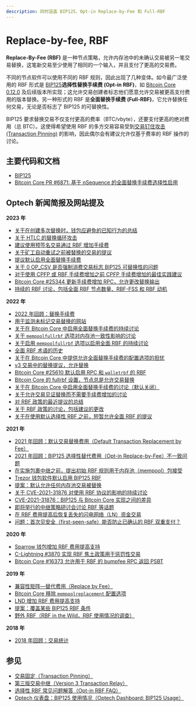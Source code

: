 ```yaml
---
description: 同时涵盖 BIP125、Opt-in Replace-by-Fee 和 Full-RBF
---
```


# Replace-by-fee, RBF

**Replace-By-Fee (RBF)** 是一种节点策略，允许内存池中的未确认交易被另一笔交易替换，这笔新交易至少使用了相同的一个输入，并且支付了更高的交易费。

不同的节点软件可以使用不同的 RBF 规则，因此出现了几种变体。如今最广泛使用的 RBF 形式是 [BIP125](https://github.com/bitcoin/bips/blob/master/bip-0125.mediawiki)**选择性替换手续费 (Opt-in RBF)**，如 [Bitcoin Core 0.12.0](https://bitcoincore.org/en/releases/0.12.0/#opt-in-replace-by-fee-transactions) 及后续版本所实现；这允许交易创建者标志他们愿意允许交易被更高支付费用的版本替换。另一种形式的 RBF 是**全面替换手续费 (Full-RBF)**，它允许替换任何交易，无论是否标志了 BIP125 的可替换性。

BIP125 要求替换交易不仅支付更高的费率（BTC/vbyte），还要支付更高的绝对费用（总 BTC）。这使得希望使用 RBF 的多方交易容易受到[交易钉住攻击 (Transaction Pinning)](https://bitcoin.stackexchange.com/questions/80803/what-is-meant-by-transaction-pinning) 的影响，因此偶尔会有建议允许仅基于费率的 RBF 操作的讨论。

## 主要代码和文档

* [BIP125](https://github.com/bitcoin/bips/blob/master/bip-0125.mediawiki)
* [Bitcoin Core PR #6871: 基于 nSequence 的全面替换手续费选择性启用](https://github.com/bitcoin/bitcoin/pull/6871)

## Optech 新闻简报及网站提及

**2023 年**

* [关于在创建多次替换时，钱包应避免的已知行为的总结](https://bitcoinops.org/en/newsletters/2023/10/25/#fn:rbf-warning)
* [关于 HTLC 的替换循环攻击](https://bitcoinops.org/en/newsletters/2023/10/25/#replacement-cycling-vulnerability-against-htlcs)
* [建议使用预签名交易通过 RBF 增加手续费](https://bitcoinops.org/en/newsletters/2023/10/25/#presigned-fee-bumps)
* [关于矿工自动重试之前被替换的交易的提议](https://bitcoinops.org/en/newsletters/2023/10/25/#automatic-retrying-of-past-transactions)
* [提议默认启用全面替换手续费](https://bitcoinops.org/en/newsletters/2023/08/09/#full-rbf-by-default)
* [关于 0 OP\_CSV 是否强制消费交易标志 BIP125 可替换性的问题](https://bitcoinops.org/en/newsletters/2023/07/26/#does-0-op-csv-force-the-spending-transaction-to-signal-bip125-replaceability)
* [对于使用 CPFP 或 RBF 手续费增加之前 CPFP 手续费增加的最佳实践建议](https://bitcoinops.org/en/newsletters/2023/04/26/#best-practices-with-multiple-cpfps-cpfp-rbf)
* [Bitcoin Core #25344 更新手续费增加 RPC，允许更改替换输出](https://bitcoinops.org/en/newsletters/2023/02/22/#bitcoin-core-25344)
* [持续的 RBF 讨论，包括全面 RBF 节点数量、RBF-FSS 和 RBF 动机](https://bitcoinops.org/en/newsletters/2023/01/04/#continued-rbf-discussion)

**2022 年**

* [2022 年回顾：替换手续费](https://bitcoinops.org/en/newsletters/2022/12/21/#rbf)
* [用于监测未标记交易替换的网站](https://bitcoinops.org/en/newsletters/2022/12/14/#monitoring-of-full-rbf-replacements)
* [关于在 Bitcoin Core 中启用全面替换手续费的持续讨论](https://bitcoinops.org/en/newsletters/2022/11/09/#continued-discussion-about-enabling-full-rbf)
* [关于 `mempoolfullrbf` 选项对内存池一致性影响的讨论](https://bitcoinops.org/en/newsletters/2022/11/02/#mempool-consistency)
* [关于启用 `mempoolfullrbf` 选项以启用全面 RBF 的持续讨论](https://bitcoinops.org/en/newsletters/2022/10/26/#continued-discussion-about-full-rbf)
* [全面 RBF 术语的历史](https://bitcoinops.org/en/newsletters/2022/10/19/#fn:full-rbf)
* [关于在 Bitcoin Core 中提供允许全面替换手续费的配置选项的担忧](https://bitcoinops.org/en/newsletters/2022/10/19/#transaction-replacement-option)
* [v3 交易中的替换提议，允许替换](https://bitcoinops.org/en/newsletters/2022/10/05/#proposed-new-transaction-relay-policies-designed-for-ln-penalty)
* [Bitcoin Core #25610 默认启用 RPC 和 `walletrbf` 的 RBF](https://bitcoinops.org/en/newsletters/2022/08/10/#bitcoin-core-25610)
* [Bitcoin Core 的 fullrbf 设置，节点总是允许交易替换](https://bitcoinops.org/en/newsletters/2022/07/13/#bitcoin-core-25353)
* [关于在 Bitcoin Core 中启用全面替换手续费的讨论（默认关闭）](https://bitcoinops.org/en/newsletters/2022/06/22/#full-replace-by-fee)
* [关于允许交易见证替换而不需要手续费增加的讨论](https://bitcoinops.org/en/newsletters/2022/03/30/#transaction-witness-replacement)
* [对 RBF 政策的最近提议的总结](https://bitcoinops.org/en/newsletters/2022/03/16/#ideas-for-improving-rbf-policy)
* [关于 RBF 政策的讨论，包括建议的更改](https://bitcoinops.org/en/newsletters/2022/02/09/#discussion-about-rbf-policy)
* [关于在使用默认选择性 RBF 之前，短暂允许全面 RBF 的提议](https://bitcoinops.org/en/newsletters/2022/01/05/#brief-full-rbf-then-opt-in-rbf)

**2021 年**

* [2021 年回顾：默认交易替换费用（Default Transaction Replacement by Fee）](https://bitcoinops.org/en/newsletters/2021/12/22/#default-rbf)
* [2021 年回顾：BIP125 选择性替代费用（Opt-in Replace-by-Fee）不一致问题](https://bitcoinops.org/en/newsletters/2021/12/22/#bip125)
* [在实施包裹中继之前，提出初始 RBF 规则用于内存池（mempool）包接受](https://bitcoinops.org/en/newsletters/2021/09/22/#package-mempool-acceptance-and-package-rbf)
* [Trezor 钱包软件默认启用 BIP125 RBF](https://bitcoinops.org/en/newsletters/2021/06/23/#trezor-suite-adds-rbf-support)
* [提案：默认允许任何内存池交易被替换](https://bitcoinops.org/en/newsletters/2021/06/23/#allowing-transaction-replacement-by-default)
* [关于 CVE-2021-31876 对使用 RBF 协议的影响的持续讨论](https://bitcoinops.org/en/newsletters/2021/05/19/#cve-2021-31876-bip125-implementation-discrepancy-follow-up)
* [CVE-2021-31876：BIP125 与 Bitcoin Core 实现之间的差异](https://bitcoinops.org/en/newsletters/2021/05/12/#cve-2021-31876-discrepancy-between-bip125-and-bitcoin-core-implementation)
* [即将举行的中继策略研讨会讨论 RBF 等话题](https://bitcoinops.org/en/newsletters/2021/04/28/#call-for-topics-in-layer-crossing-workshop)
* [在 RBF 费用提高后恢复丢失的闪电网络（LN）资金交易](https://bitcoinops.org/en/newsletters/2021/03/17/#rescuing-lost-ln-funding-transactions)
* [问题：首次见安全（first-seen-safe）能否防止已确认的 RBF 双重支付？](https://bitcoinops.org/en/newsletters/2021/01/27/#would-first-seen-prevent-a-double-spend-attack)

**2020 年**

* [Sparrow 钱包增加 RBF 费用提高支持](https://bitcoinops.org/en/newsletters/2020/12/16/#sparrow-adds-replace-by-fee)
* [C-Lightning #3870 实现 RBF 焦土政策用于惩罚性交易](https://bitcoinops.org/en/newsletters/2020/09/16/#c-lightning-3870)
* [Bitcoin Core #16373 允许用于 RBF 的 bumpfee RPC 返回 PSBT](https://bitcoinops.org/en/newsletters/2020/01/15/#bitcoin-core-16373)

**2019 年**

* [兼容性矩阵—替代费用（Replace by Fee）](https://bitcoinops.org/en/compatibility#replace-by-fee-rbf)
* [Bitcoin Core 移除 `mempoolreplacement` 配置选项](https://bitcoinops.org/en/newsletters/2019/06/26/#bitcoin-core-16171)
* [LND 增加 RBF 费用提高支持](https://bitcoinops.org/en/newsletters/2019/06/19/#lnd-3140)
* [提案：覆盖某些 BIP125 RBF 条件](https://bitcoinops.org/en/newsletters/2019/06/12/#proposal-to-override-some-bip125-rbf-conditions)
* [野外 RBF（RBF in the Wild，RBF 使用情况的调查）](https://bitcoinops.org/en/rbf-in-the-wild/)

**2018 年**

* [2018 年回顾：交易统计](https://bitcoinops.org/en/newsletters/2018/12/28/#opt-in-rbf)

## 参见

* [交易固定（Transaction Pinning）](https://bitcoinops.org/en/topics/transaction-pinning/)
* [第三版交易中继（Version 3 Transaction Relay）](https://bitcoinops.org/en/topics/version-3-transaction-relay/)
* [选择性 RBF 常见问题解答（Opt-in RBF FAQ）](https://bitcoincore.org/en/faq/optin\_rbf/)
* [Optech 仪表盘：BIP125 使用情况（Optech Dashboard: BIP125 Usage）](https://dashboard.bitcoinops.org/d/ZsCio4Dmz/rbf-signalling?orgId=1)
